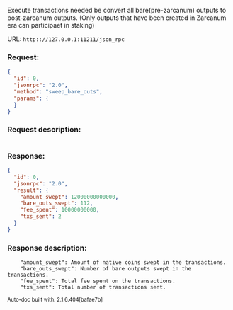 Execute transactions needed be convert all bare(pre-zarcanum) outputs to post-zarcanum outputs. (Only outputs that have been created in Zarcanum era can participaet in staking)

URL: ```http:://127.0.0.1:11211/json_rpc```
### Request: 
```json
{
  "id": 0,
  "jsonrpc": "2.0",
  "method": "sweep_bare_outs",
  "params": {
  }
}
```
### Request description: 
```

```
### Response: 
```json
{
  "id": 0,
  "jsonrpc": "2.0",
  "result": {
    "amount_swept": 12000000000000,
    "bare_outs_swept": 112,
    "fee_spent": 10000000000,
    "txs_sent": 2
  }
}
```
### Response description: 
```
    "amount_swept": Amount of native coins swept in the transactions.
    "bare_outs_swept": Number of bare outputs swept in the transactions.
    "fee_spent": Total fee spent on the transactions.
    "txs_sent": Total number of transactions sent.

```
<sub>Auto-doc built with: 2.1.6.404[bafae7b]</sub>